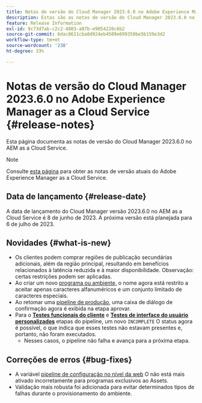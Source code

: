 ```yaml
---
title: Notas de versão do Cloud Manager 2023.6.0 no Adobe Experience Manager as a Cloud Service
description: Estas são as notas de versão do Cloud Manager 2023.6.0 no AEM as a Cloud Service.
feature: Release Information
exl-id: 9c73d7ab-c2c2-4803-a07b-e9054220c6b2
source-git-commit: 6dac8611cba8d924eb4509e699350be5b159e3d2
workflow-type: tm+mt
source-wordcount: '238'
ht-degree: 33%

---
```



# Notas de versão do Cloud Manager 2023.6.0 no Adobe Experience Manager as a Cloud Service {#release-notes}

Esta página documenta as notas de versão do Cloud Manager 2023.6.0 no AEM as a Cloud Service.

>[!NOTE]
>
>Consulte [esta página](/help/release-notes/release-notes-cloud/release-notes-current.md) para obter as notas de versão atuais do Adobe Experience Manager as a Cloud Service.

## Data de lançamento {#release-date}

A data de lançamento do Cloud Manager versão 2023.6.0 no AEM as a Cloud Service é 8 de junho de 2023. A próxima versão está planejada para 6 de julho de 2023.

## Novidades {#what-is-new}

* Os clientes podem comprar regiões de publicação secundárias adicionais, além da região principal, resultando em benefícios relacionados à latência reduzida e à maior disponibilidade. Observação: certas restrições podem ser aplicadas.
* Ao criar um novo [programa ou ambiente,](/help/implementing/cloud-manager/getting-access-to-aem-in-cloud/program-types.md) o nome agora está restrito a aceitar apenas caracteres alfanuméricos e um conjunto limitado de caracteres especiais.
* Ao retomar uma [pipeline de produção,](/help/implementing/cloud-manager/configuring-pipelines/configuring-production-pipelines.md) uma caixa de diálogo de confirmação agora é exibida na etapa aprovar.
* Para o **[Testes funcionais do cliente](/help/implementing/cloud-manager/functional-testing.md#custom-functional-testing)** e **[Testes de interface do usuário personalizados](/help/implementing/cloud-manager/ui-testing.md)** etapas do pipeline, um novo `INCOMPLETE` O status agora é possível, o que indica que esses testes não estavam presentes e, portanto, não foram executados.
   * Nesses casos, o pipeline não falha e avança para a próxima etapa.

## Correções de erros {#bug-fixes}

* A variável [pipeline de configuração no nível da web](/help/implementing/cloud-manager/configuring-pipelines/introduction-ci-cd-pipelines.md#web-tier-config-pipelines) O não está mais ativado incorretamente para programas exclusivos ao Assets.
* Validação mais robusta foi adicionada para evitar determinados tipos de falhas durante o provisionamento do ambiente.
